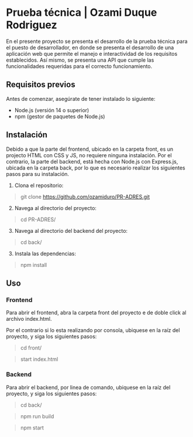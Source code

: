 # Prueba técnica | Ozami Duque Rodriguez

En el presente proyecto se presenta el desarrollo de la prueba técnica para el puesto de desarrollador, en donde se presenta el desarrollo de una aplicación web que permite el manejo e interactividad de los requisitos establecidos. Así mismo, se presenta una API que cumple las funcionalidades requeridas para el correcto funcionamiento.

## Requisitos previos

Antes de comenzar, asegúrate de tener instalado lo siguiente:

- Node.js (versión 14 o superior)
- npm (gestor de paquetes de Node.js)

## Instalación

Debido a que la parte del frontend, ubicado en la carpeta front, es un projecto HTML con CSS y JS, no requiere ninguna instalación.
Por el contrario, la parte del backend, está hecha con Node.js con Express.js, ubicada en la carpeta back, por lo que es necesario realizar los siguientes pasos para su instalación.

1. Clona el repositorio:

> git clone https://github.com/ozamiduro/PR-ADRES.git


2. Navega al directorio del proyecto:

> cd PR-ADRES/

3. Navega al directorio del backend del proyecto:

> cd back/

3. Instala las dependencias:

> npm install

## Uso

### Frontend

Para abrir el frontend, abra la carpeta front del proyecto e de doble click al archivo index.html.

Por el contrario si lo esta realizando por consola, ubiquese en la raíz del proyecto, y siga los siguientes pasos:

> cd front/

> start index.html

### Backend

Para abrir el backend, por linea de comando, ubiquese en la raíz del proyecto, y siga los siguientes pasos:

> cd back/

> npm run build

> npm start
